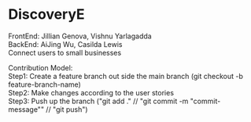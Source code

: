 # DiscoveryE
FrontEnd: Jillian Genova, Vishnu Yarlagadda  
BackEnd: AiJing Wu, Casilda Lewis  
Connect users to small businesses  

Contribution Model:  
Step1: Create a feature branch out side the main branch (git checkout -b feature-branch-name)  
Step2: Make changes according to the user stories  
Step3: Push up the branch ("git add ." // "git commit -m "commit-message"" // "git push")  

